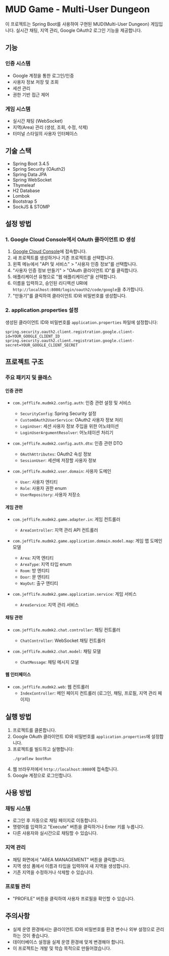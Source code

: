 # MUD Game - Multi-User Dungeon

이 프로젝트는 Spring Boot를 사용하여 구현된 MUD(Multi-User Dungeon) 게임입니다. 실시간 채팅, 지역 관리, Google OAuth2 로그인 기능을 제공합니다.

## 기능

### 인증 시스템
- Google 계정을 통한 로그인/인증
- 사용자 정보 저장 및 조회
- 세션 관리
- 권한 기반 접근 제어

### 게임 시스템
- 실시간 채팅 (WebSocket)
- 지역(Area) 관리 (생성, 조회, 수정, 삭제)
- 터미널 스타일의 사용자 인터페이스

## 기술 스택

- Spring Boot 3.4.5
- Spring Security (OAuth2)
- Spring Data JPA
- Spring WebSocket
- Thymeleaf
- H2 Database
- Lombok
- Bootstrap 5
- SockJS & STOMP

## 설정 방법

### 1. Google Cloud Console에서 OAuth 클라이언트 ID 생성

1. [Google Cloud Console](https://console.cloud.google.com/)에 접속합니다.
2. 새 프로젝트를 생성하거나 기존 프로젝트를 선택합니다.
3. 왼쪽 메뉴에서 "API 및 서비스" > "사용자 인증 정보"를 선택합니다.
4. "사용자 인증 정보 만들기" > "OAuth 클라이언트 ID"를 클릭합니다.
5. 애플리케이션 유형으로 "웹 애플리케이션"을 선택합니다.
6. 이름을 입력하고, 승인된 리디렉션 URI에 `http://localhost:8080/login/oauth2/code/google`을 추가합니다.
7. "만들기"를 클릭하여 클라이언트 ID와 비밀번호를 생성합니다.

### 2. application.properties 설정

생성된 클라이언트 ID와 비밀번호를 `application.properties` 파일에 설정합니다:

```properties
spring.security.oauth2.client.registration.google.client-id=YOUR_GOOGLE_CLIENT_ID
spring.security.oauth2.client.registration.google.client-secret=YOUR_GOOGLE_CLIENT_SECRET
```

## 프로젝트 구조

### 주요 패키지 및 클래스

#### 인증 관련
- `com.jefflife.mudmk2.config.auth`: 인증 관련 설정 및 서비스
  - `SecurityConfig`: Spring Security 설정
  - `CustomOAuth2UserService`: OAuth2 사용자 정보 처리
  - `LoginUser`: 세션 사용자 정보 주입을 위한 어노테이션
  - `LoginUserArgumentResolver`: 어노테이션 처리기

- `com.jefflife.mudmk2.config.auth.dto`: 인증 관련 DTO
  - `OAuthAttributes`: OAuth2 속성 정보
  - `SessionUser`: 세션에 저장할 사용자 정보

- `com.jefflife.mudmk2.user.domain`: 사용자 도메인
  - `User`: 사용자 엔티티
  - `Role`: 사용자 권한 enum
  - `UserRepository`: 사용자 저장소

#### 게임 관련
- `com.jefflife.mudmk2.game.adapter.in`: 게임 컨트롤러
  - `AreaController`: 지역 관리 API 컨트롤러

- `com.jefflife.mudmk2.game.application.domain.model.map`: 게임 맵 도메인 모델
  - `Area`: 지역 엔티티
  - `AreaType`: 지역 타입 enum
  - `Room`: 방 엔티티
  - `Door`: 문 엔티티
  - `WayOut`: 출구 엔티티

- `com.jefflife.mudmk2.game.application.service`: 게임 서비스
  - `AreaService`: 지역 관리 서비스

#### 채팅 관련
- `com.jefflife.mudmk2.chat.controller`: 채팅 컨트롤러
  - `ChatController`: WebSocket 채팅 컨트롤러

- `com.jefflife.mudmk2.chat.model`: 채팅 모델
  - `ChatMessage`: 채팅 메시지 모델

#### 웹 인터페이스
- `com.jefflife.mudmk2.web`: 웹 컨트롤러
  - `IndexController`: 메인 페이지 컨트롤러 (로그인, 채팅, 프로필, 지역 관리 페이지)

## 실행 방법

1. 프로젝트를 클론합니다.
2. Google OAuth 클라이언트 ID와 비밀번호를 `application.properties`에 설정합니다.
3. 프로젝트를 빌드하고 실행합니다:
   ```bash
   ./gradlew bootRun
   ```
4. 웹 브라우저에서 `http://localhost:8080`에 접속합니다.
5. Google 계정으로 로그인합니다.

## 사용 방법

### 채팅 시스템
- 로그인 후 자동으로 채팅 페이지로 이동합니다.
- 명령어를 입력하고 "Execute" 버튼을 클릭하거나 Enter 키를 누릅니다.
- 다른 사용자와 실시간으로 채팅할 수 있습니다.

### 지역 관리
- 채팅 화면에서 "AREA MANAGEMENT" 버튼을 클릭합니다.
- 지역 생성 폼에서 이름과 타입을 입력하여 새 지역을 생성합니다.
- 기존 지역을 수정하거나 삭제할 수 있습니다.

### 프로필 관리
- "PROFILE" 버튼을 클릭하여 사용자 프로필을 확인할 수 있습니다.

## 주의사항

- 실제 운영 환경에서는 클라이언트 ID와 비밀번호를 환경 변수나 외부 설정으로 관리하는 것이 좋습니다.
- 데이터베이스 설정을 실제 운영 환경에 맞게 변경해야 합니다.
- 이 프로젝트는 개발 및 학습 목적으로 만들어졌습니다.
